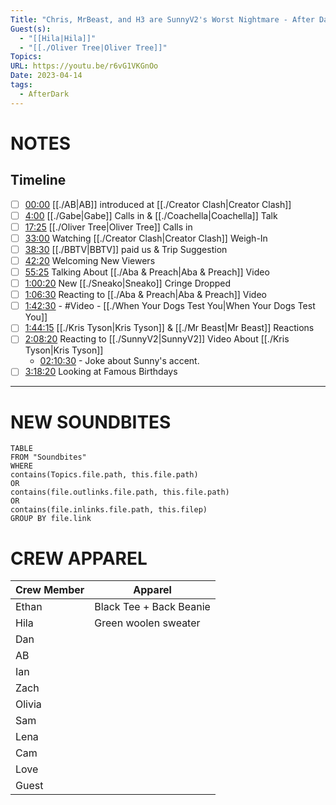 ```yaml
---
Title: "Chris, MrBeast, and H3 are SunnyV2's Worst Nightmare - After Dark #101"
Guest(s):
  - "[[Hila|Hila]]"
  - "[[./Oliver Tree|Oliver Tree]]"
Topics: 
URL: https://youtu.be/r6vG1VKGnOo
Date: 2023-04-14
tags:
  - AfterDark
---
```

# NOTES
## Timeline
- [ ] [00:00](https://www.youtube.com/watch?v=r6vG1VKGnOo&t=0s) [[./AB|AB]] introduced at [[./Creator Clash|Creator Clash]]
- [ ] [4:00](https://www.youtube.com/watch?v=r6vG1VKGnOo&t=240s) [[./Gabe|Gabe]] Calls in & [[./Coachella|Coachella]] Talk
- [ ] [17:25](https://www.youtube.com/watch?v=r6vG1VKGnOo&t=1045s) [[./Oliver Tree|Oliver Tree]] Calls in
- [ ] [33:00](https://www.youtube.com/watch?v=r6vG1VKGnOo&t=1980s) Watching [[./Creator Clash|Creator Clash]] Weigh-In
- [ ] [38:30](https://www.youtube.com/watch?v=r6vG1VKGnOo&t=2310s) [[./BBTV|BBTV]] paid us & Trip Suggestion
- [ ] [42:20](https://www.youtube.com/watch?v=r6vG1VKGnOo&t=2540s) Welcoming New Viewers
- [ ] [55:25](https://www.youtube.com/watch?v=r6vG1VKGnOo&t=3325s) Talking About [[./Aba & Preach|Aba & Preach]] Video
- [ ] [1:00:20](https://www.youtube.com/watch?v=r6vG1VKGnOo&t=3620s) New [[./Sneako|Sneako]] Cringe Dropped
- [ ] [1:06:30](https://www.youtube.com/watch?v=r6vG1VKGnOo&t=3990s) Reacting to [[./Aba & Preach|Aba & Preach]] Video
- [ ] [1:42:30](https://www.youtube.com/watch?v=r6vG1VKGnOo&t=6150s) - #Video - [[./When Your Dogs Test You|When Your Dogs Test You]]
- [ ] [1:44:15](https://www.youtube.com/watch?v=r6vG1VKGnOo&t=6255s) [[./Kris Tyson|Kris Tyson]] & [[./Mr Beast|Mr Beast]] Reactions 
- [ ] [2:08:20](https://www.youtube.com/watch?v=r6vG1VKGnOo&t=7700s) Reacting to [[./SunnyV2|SunnyV2]] Video About [[./Kris Tyson|Kris Tyson]]
	- [02:10:30](https://youtu.be/r6vG1VKGnOo?t=7830) - Joke about Sunny's accent.
- [ ] [3:18:20](https://www.youtube.com/watch?v=r6vG1VKGnOo&t=11900s) Looking at Famous Birthdays
___
# NEW SOUNDBITES
``` dataview
TABLE
FROM "Soundbites"
WHERE 
contains(Topics.file.path, this.file.path) 
OR 
contains(file.outlinks.file.path, this.file.path)
OR
contains(file.inlinks.file.path, this.filep)
GROUP BY file.link
```

# CREW APPAREL
| Crew Member | Apparel |
| ----------- | ------- |
| Ethan       | Black Tee + Back Beanie        |
| Hila        | Green woolen sweater        |
| Dan         |         |
| AB          |         |
| Ian         |         |
| Zach        |         |
| Olivia      |         |
| Sam         |         |
| Lena        |         |
| Cam         |         |
| Love        |         |
| Guest       |         |



